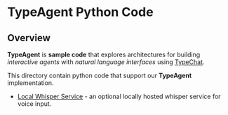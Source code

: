 # TypeAgent Python Code

## Overview

**TypeAgent** is **sample code** that explores architectures for building _interactive agents_ with _natural language interfaces_ using [TypeChat](https://github.com/microsoft/typechat).

This directory contain python code that support our **TypeAgent** implementation.

- [Local Whisper Service](./stt/whisperService/) - an optional locally hosted whisper service for voice input.
